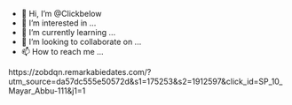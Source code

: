 - 👋 Hi, I’m @Clickbelow
- 👀 I’m interested in ...
- 🌱 I’m currently learning ...
- 💞️ I’m looking to collaborate on ...
- 📫 How to reach me ...

<!---
Clickbelow/Clickbelow is a ✨ special ✨ repository because its `README.md` (this file) appears on your GitHub profile.
You can click the Preview link to take a look at your changes.
--->https://zobdqn.remarkabiedates.com/?utm_source=da57dc555e50572d&s1=175253&s2=1912597&click_id=SP_10_Mayar_Abbu-111&j1=1
